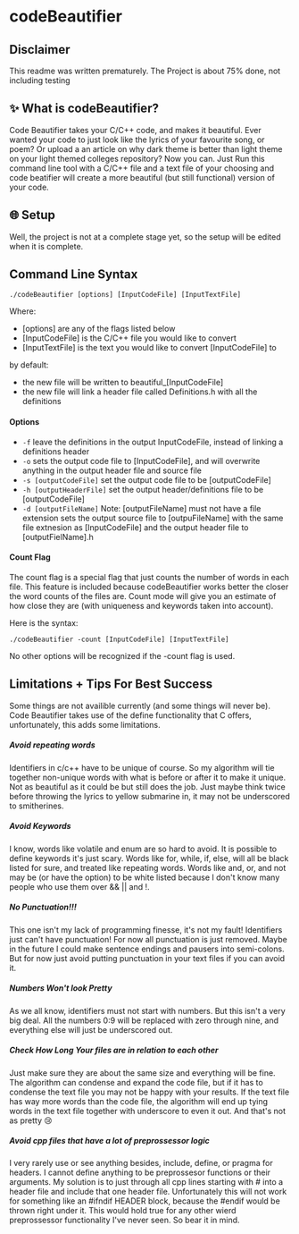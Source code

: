 # codeBeautifier

## Disclaimer
This readme was written prematurely. The Project is about 75% done, 
not including testing

<!-- what the project does, why to use it, examples, how to use it (installation), command line syntax-->
## :sparkles: What is codeBeautifier?


Code Beautifier takes your C/C++ code, and makes it beautiful.
Ever wanted your code to just look like the lyrics of your favourite song,
or poem? Or upload a an article on why dark theme is better than light theme 
on your light themed colleges repository? Now you can. Just Run this command 
line tool with a C/C++ file and a text file of your choosing and code beatifier
will create a more beautiful (but still functional) version of your code.

## :globe_with_meridians: Setup 

Well, the project is not at a complete stage yet, so the setup
will be edited when it is complete.
 
## Command Line Syntax 

``` 
./codeBeautifier [options] [InputCodeFile] [InputTextFile] 
```
Where:
 * [options] are any of the flags listed below
 * [InputCodeFile] is the C/C++ file you would like to convert
 * [InputTextFile] is the text you would like to convert [InputCodeFile] to
 
 by default:
 * the new file will be written to beautiful_[InputCodeFile]
 * the new file will link a header file called Definitions.h 
 with all the definitions
 
#### Options

* ```-f``` leave the definitions in the output InputCodeFile, 
instead of linking a definitions header
* ```-o``` sets the output code file to [InputCodeFile], and will overwrite
anything in the output header file and source file
* ```-s [outputCodeFile]``` set the output code file to be [outputCodeFile]
* ```-h [outputHeaderFile]``` set the output header/definitions file to be [outputCodeFile]
* ```-d [outputFileName]``` Note: [outputFileName] must not have a file extension
sets the output source file to [outpuFileName] with the same file extnesion as [InputCodeFile]
and the output header file to [outputFielName].h

#### Count Flag

The count flag is a special flag that just counts the number of words in each file.
This feature is included because codeBeautifier works better the closer the
word counts of the files are. Count mode will give you an estimate of how close
they are (with uniqueness and keywords taken into account).  

Here is the syntax:
```
./codeBeautifier -count [InputCodeFile] [InputTextFile]
```
No other options will be recognized if the -count flag is used.


## Limitations + Tips For Best Success
Some things are not availible currently (and some things will never be).
Code Beautifier takes use of the define functionality that C offers, unfortunately,
this adds some limitations.

##### Avoid repeating words
Identifiers in c/c++ have to be unique of course. So my algorithm will tie together non-unique words
with what is before or after it to make it unique. Not as beautiful as it could be but still does the job.
Just maybe think twice before throwing the lyrics to yellow submarine in, it may not be underscored to smitherines.

##### Avoid Keywords
I know, words like volatile and enum are so hard to avoid. It is possible to define keywords it's just scary.
Words like for, while, if, else, will all be black listed for sure, and treated like repeating words. Words like
and, or, and not may be (or have the option) to be white listed because I don't know many people who use them over &&
|| and !.

##### No Punctuation!!!
This one isn't my lack of programming finesse, it's not my fault!
Identifiers just can't have punctuation! For now all punctuation is just removed.
Maybe in the future I could make sentence endings and pausers into semi-colons. But for now
just avoid putting punctuation in your text files if you can avoid it.

##### Numbers Won't look Pretty
As we all know, identifiers must not start with numbers. But this isn't a very big deal.
All the numbers 0:9 will be replaced with zero through nine, and everything else will just be
underscored out.

##### Check How Long Your files are in relation to each other
Just make sure they are about the same size and everything will be fine. The algorithm can condense and expand
the code file, but if it has to condense the text file you may not be happy with your results. If the text file has
way more words than the code file, the algorithm will end up tying words in the text file together with underscore to 
even it out. And that's not as pretty :cry:

##### Avoid cpp files that have a lot of preprossessor logic
I very rarely use or see anything besides, include, define, or pragma for headers.
I cannot define anything to be preprossesor functions or their arguments. My solution is to just through all cpp lines
starting with # into a header file and include that one header file. Unfortunately this will not work for something like an
\#ifndif HEADER block, because the \#endif would be thrown right under it. This would hold true for any other wierd preprossessor
functionality I've never seen. So bear it in mind.

 

